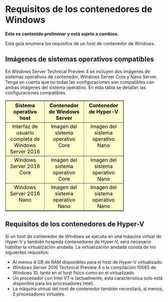 # Requisitos de los contenedores de Windows

**Esto es contenido preliminar y está sujeto a cambios.**

Esta guía enumera los requisitos de un host de contenedor de Windows.

## Imágenes de sistemas operativos compatibles

En Windows Server Technical Preview 4 se incluyen dos imágenes de sistemas operativos de contenedor, Windows Server Core y Nano Server. Tenga en cuenta que no todas las configuraciones son compatibles con ambas imágenes del sistema operativo. En esta tabla se detallan las configuraciones compatibles.

<table border="1" style="background-color:FFFFCC;border-collapse:collapse;border:1px solid FFCC00;color:000000;width:75%" cellpadding="5" cellspacing="5">
<thead>
<tr valign="top">
<th><center>Sistema operativo host</center></th>
<th><center>Contenedor de Windows Server</center></th>
<th><center>Contenedor de Hyper-V</center></th>
</tr>
</thead>
<tbody>
<tr valign="top">
<td><center>Interfaz de usuario completa de Windows Server 2016</center></td>
<td><center>Imagen del sistema operativo Core</center></td>
<td><center>Imagen del sistema operativo Nano</center></td>
</tr>
<tr valign="top">
<td><center>Windows Server 2016 Core</center></td>
<td><center>Imagen del sistema operativo Core</center></td>
<td><center> Imagen del sistema operativo Nano</center></td>
</tr>
<tr valign="top">
<td><center>Windows Server 2016 Nano</center></td>
<td><center> Imagen del sistema operativo Nano</center></td>
<td><center>Imagen del sistema operativo Nano</center></td>
</tr>
</tbody>
</table>

## Requisitos de los contenedores de Hyper-V

Si un host de contenedor de Windows se ejecuta en una máquina virtual de Hyper-V y también hospeda contenedores de Hyper-V, será necesario habilitar la virtualización anidada. La virtualización anidada consta de los siguientes requisitos:

- Al menos 4 GB de RAM disponibles para el host de Hyper-V virtualizado.
- Windows Server 2016 Technical Preview 4 o la compilación 10565 de Windows 10, tanto en el host físico como en el virtualizado.
- Un procesador con Intel VT-x (actualmente, esta característica solo está disponible para los procesadores Intel).
- La máquina virtual del host de contenedor también necesitará, al menos, 2 procesadores virtuales.





<!--HONumber=Jan16_HO1-->
